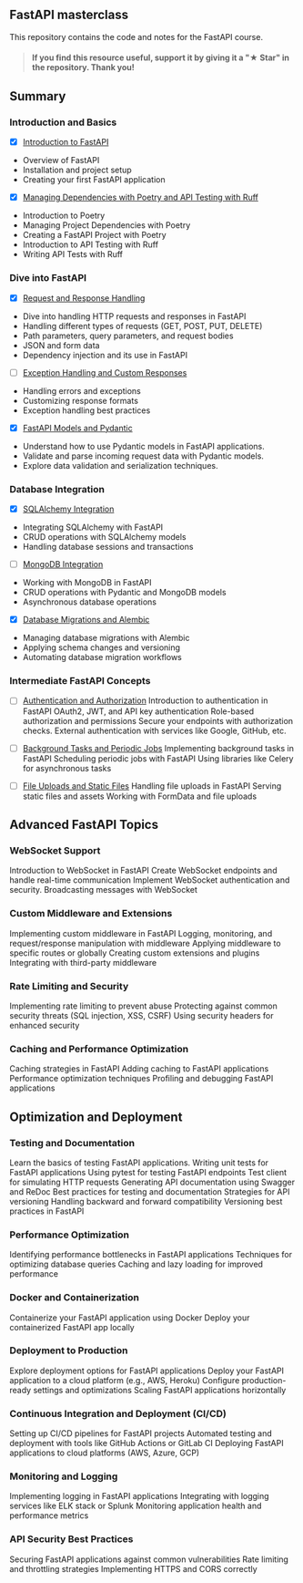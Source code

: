 ## FastAPI masterclass

This repository contains the code and notes for the FastAPI course.

> #### If you find this resource useful, support it by giving it a "★ Star" in the repository. Thank you!

## Summary
### Introduction and Basics
- [x] [Introduction to FastAPI](./docs/01-introduction.md)
- Overview of FastAPI
- Installation and project setup
- Creating your first FastAPI application

- [x] [Managing Dependencies with Poetry and API Testing with Ruff](./docs/02-poetry-ruff.md)
- Introduction to Poetry
- Managing Project Dependencies with Poetry
- Creating a FastAPI Project with Poetry
- Introduction to API Testing with Ruff
- Writing API Tests with Ruff

### Dive into FastAPI
- [x] [Request and Response Handling](./docs/03-request-handling.md)
- Dive into handling HTTP requests and responses in FastAPI
- Handling different types of requests (GET, POST, PUT, DELETE)
- Path parameters, query parameters, and request bodies
- JSON and form data
- Dependency injection and its use in FastAPI

- [ ] [Exception Handling and Custom Responses](#)
- Handling errors and exceptions
- Customizing response formats
- Exception handling best practices

- [x] [FastAPI Models and Pydantic](./docs/04-pydantic.md)
- Understand how to use Pydantic models in FastAPI applications.
- Validate and parse incoming request data with Pydantic models.
- Explore data validation and serialization techniques.

### Database Integration
- [x] [SQLAlchemy Integration](./docs/05-sqlalchemy.md)
- Integrating SQLAlchemy with FastAPI
- CRUD operations with SQLAlchemy models
- Handling database sessions and transactions

- [ ] [MongoDB Integration](#)
- Working with MongoDB in FastAPI
- CRUD operations with Pydantic and MongoDB models
- Asynchronous database operations

- [x] [Database Migrations and Alembic](./docs/06-migrations.md)
- Managing database migrations with Alembic
- Applying schema changes and versioning
- Automating database migration workflows

### Intermediate FastAPI Concepts
- [ ] [Authentication and Authorization](#)
Introduction to authentication in FastAPI
OAuth2, JWT, and API key authentication
Role-based authorization and permissions
Secure your endpoints with authorization checks.
External authentication with services like Google, GitHub, etc.

- [ ] [Background Tasks and Periodic Jobs](#)
Implementing background tasks in FastAPI
Scheduling periodic jobs with FastAPI
Using libraries like Celery for asynchronous tasks

- [ ] [File Uploads and Static Files](#)
Handling file uploads in FastAPI
Serving static files and assets
Working with FormData and file uploads

## Advanced FastAPI Topics
### WebSocket Support
Introduction to WebSocket in FastAPI
Create WebSocket endpoints and handle real-time communication
Implement WebSocket authentication and security.
Broadcasting messages with WebSocket

### Custom Middleware and Extensions
Implementing custom middleware in FastAPI
Logging, monitoring, and request/response manipulation with middleware
Applying middleware to specific routes or globally
Creating custom extensions and plugins
Integrating with third-party middleware

### Rate Limiting and Security
Implementing rate limiting to prevent abuse
Protecting against common security threats (SQL injection, XSS, CSRF)
Using security headers for enhanced security

### Caching and Performance Optimization
Caching strategies in FastAPI
Adding caching to FastAPI applications
Performance optimization techniques
Profiling and debugging FastAPI applications

## Optimization and Deployment
### Testing and Documentation
Learn the basics of testing FastAPI applications.
Writing unit tests for FastAPI applications
Using pytest for testing FastAPI endpoints
Test client for simulating HTTP requests
Generating API documentation using Swagger and ReDoc
Best practices for testing and documentation
Strategies for API versioning
Handling backward and forward compatibility
Versioning best practices in FastAPI

### Performance Optimization
Identifying performance bottlenecks in FastAPI applications
Techniques for optimizing database queries
Caching and lazy loading for improved performance

### Docker and Containerization
Containerize your FastAPI application using Docker
Deploy your containerized FastAPI app locally

### Deployment to Production
Explore deployment options for FastAPI applications
Deploy your FastAPI application to a cloud platform (e.g., AWS, Heroku)
Configure production-ready settings and optimizations
Scaling FastAPI applications horizontally

### Continuous Integration and Deployment (CI/CD)
Setting up CI/CD pipelines for FastAPI projects
Automated testing and deployment with tools like GitHub Actions or GitLab CI
Deploying FastAPI applications to cloud platforms (AWS, Azure, GCP)

### Monitoring and Logging
Implementing logging in FastAPI applications
Integrating with logging services like ELK stack or Splunk
Monitoring application health and performance metrics

### API Security Best Practices
Securing FastAPI applications against common vulnerabilities
Rate limiting and throttling strategies
Implementing HTTPS and CORS correctly

